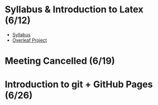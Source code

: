 # Syllabus & Introduction to Latex (6/12)

- [Syllabus](files/syllabus.pdf)
- [Overleaf Project](https://www.overleaf.com/read/qqqmjkskpkqq#810b0b)

# Meeting Cancelled (6/19)

# Introduction to git + GitHub Pages (6/26)
